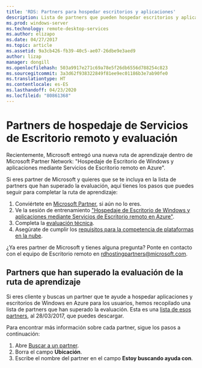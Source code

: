 ```yaml
---
title: 'RDS: Partners para hospedar escritorios y aplicaciones'
description: Lista de partners que pueden hospedar escritorios y aplicaciones con RDS.
ms.prod: windows-server
ms.technology: remote-desktop-services
ms.author: elizapo
ms.date: 04/27/2017
ms.topic: article
ms.assetid: 9a3cb426-fb39-40c5-ae07-26dbe9e3aed9
author: lizap
manager: dongill
ms.openlocfilehash: 503a9917e271c69a78e5f26db6556d788254c823
ms.sourcegitcommit: 3a3d62f938322849f81ee9ec01186b3e7ab90fe0
ms.translationtype: HT
ms.contentlocale: es-ES
ms.lasthandoff: 04/23/2020
ms.locfileid: "80861368"
---
```

# <a name="remote-desktop-services-hosting-partners-and-assessment"></a>Partners de hospedaje de Servicios de Escritorio remoto y evaluación

Recientemente, Microsoft entregó una nueva ruta de aprendizaje dentro de Microsoft Partner Network: "Hospedaje de Escritorio de Windows y aplicaciones mediante Servicios de Escritorio remoto en Azure".

Si eres partner de Microsoft y quieres que se te incluya en la lista de partners que han superado la evaluación, aquí tienes los pasos que puedes seguir para completar la ruta de aprendizaje:

1. Conviértete en [Microsoft Partner](https://partner.microsoft.com/), si aún no lo eres.
2. Ve la sesión de entrenamiento ["Hospedaje de Escritorio de Windows y aplicaciones mediante Servicios de Escritorio remoto en Azure"](https://mspartnerlp.partner.microsoft.com/LearningPath/LearningPath/DLPaths?trackId=2915&rowId=3603).
3. Completa la [evaluación técnica](https://mspartnerlp.partner.microsoft.com/LearningPath/LearningPath/DLPaths?trackId=1660&rowId=2220&trackPathId=9871).
4. Asegúrate de cumplir los [requisitos para la competencia de plataformas en la nube](https://partner.microsoft.com/membership/cloud-platform-competency).

¿Ya eres partner de Microsoft y tienes alguna pregunta? Ponte en contacto con el equipo de Escritorio remoto en <rdhostingpartners@microsoft.com>.  


## <a name="partners-who-have-passed-the-learning-path-assessment"></a>Partners que han superado la evaluación de la ruta de aprendizaje 

Si eres cliente y buscas un partner que te ayude a hospedar aplicaciones y escritorios de Windows en Azure para los usuarios, hemos recopilado una lista de partners que han superado la evaluación. Esta es una [lista de esos partners](rds-hosting-partners.md), al 28/03/2017, que puedes descargar.

Para encontrar más información sobre cada partner, sigue los pasos a continuación:

1. Abre [Buscar a un partner](https://partnercenter.microsoft.com/pcv/search).
2. Borra el campo **Ubicación**.
3. Escribe el nombre del partner en el campo **Estoy buscando ayuda con**.
